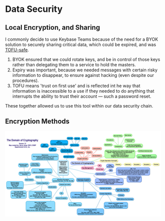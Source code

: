 # Data Security


## Local Encryption, and Sharing

I commonly decide to use Keybase Teams because of the  need for a BYOK solution to securely sharing critical data, which could be expired, and was [TOFU-safe](https://keybase.io/blog/chat-apps-softer-than-tofu).

1. BYOK ensured that we could rotate keys, and be in control of those keys rather than delegating them to a service to hold the masters. 
1. Expiry was important, because we needed messages with certain risky information to disappear, to ensure against hacking (even despite our procedures). 
1. TOFU means 'trust on first use' and is reflected int he way that information is inaccessible to a use if they needed to do anything that interrupts the ability to trust their account — such a password reset.  

These together allowed us to use this tool within our data security chain.

## Encryption Methods

![domain map of cryptographic mechanics](assets/crypto-domain-map.png)
